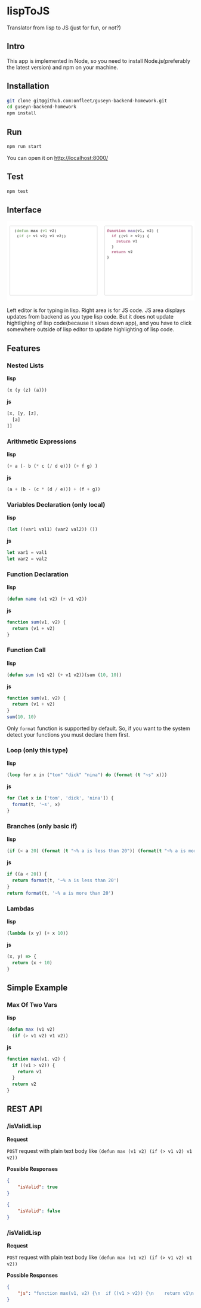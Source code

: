# lispToJS
Translator from lisp to JS (just for fun, or not?)

## Intro

This app is implemented in Node, so you need to install Node.js(preferably the latest version) and npm on your machine.

## Installation

```bash
git clone git@github.com:onfleet/guseyn-backend-homework.git
cd guseyn-backend-homework
npm install
```

## Run

```bash
npm run start
```

You can open it on [http://localhost:8000/](http://localhost:8000/)

## Test

```bash
npm test
```

## Interface

![](interface.png)

Left editor is for typing in lisp. Right area is for JS code. JS area displays updates from backend as you type lisp code. But it does not update hightlighing of lisp code(because it slows down app), and you have to click somewhere outside of lisp editor to update highlighting of lisp code.

## Features

### Nested Lists

**lisp**
```lisp
(x (y (z) (a)))
```
**js**
```js
[x, [y, [z],
  [a]
]]
```

### Arithmetic Expressions

**lisp**
```lisp
(+ a (- b (* c (/ d e))) (+ f g) )
```
**js**
```js
(a + (b - (c * (d / e))) + (f + g))
```

### Variables Declaration (only local)

**lisp**
```lisp
(let ((var1 val1) (var2 val2)) ())
```
**js**
```js
let var1 = val1
let var2 = val2
```

### Function Declaration

**lisp**
```lisp
(defun name (v1 v2) (+ v1 v2))
```
**js**
```js
function sum(v1, v2) {
  return (v1 + v2)
}
```

### Function Call

**lisp**
```lisp
(defun sum (v1 v2) (+ v1 v2))(sum (10, 10))
```
**js**
```js
function sum(v1, v2) {
  return (v1 + v2)
}
sum(10, 10)
```

Only `format` function is supported by default. So, if you want to the system detect your functions you must declare them first.

### Loop (only this type)

**lisp**
```lisp
(loop for x in ("tom" "dick" "nina") do (format (t "~s" x)))
```

**js**
```js
for (let x in ['tom', 'dick', 'nina']) {
  format(t, '~s', x)
}
```

### Branches (only basic if)

**lisp**
```lisp
(if (< a 20) (format (t "~% a is less than 20")) (format(t "~% a is more than 20"))) 
```

**js**
```js
if ((a < 20)) {
  return format(t, '~% a is less than 20')
}
return format(t, '~% a is more than 20')
```

### Lambdas

**lisp**
```lisp
(lambda (x y) (+ x 10))
```

**js**
```js
(x, y) => {
  return (x + 10)
}
```

## Simple Example

### Max Of Two Vars

**lisp**
```lisp
(defun max (v1 v2) 
  (if (> v1 v2) v1 v2))
```

**js**
```js
function max(v1, v2) {
  if ((v1 > v2)) {
    return v1
  }
  return v2
}
````

## REST API

### /isValidLisp

**Request**

`POST` request with plain text body like `(defun max (v1 v2) (if (> v1 v2) v1 v2))`

**Possible Responses**

```json
{
    "isValid": true
}
```

```json
{
    "isValid": false
}
```
### /isValidLisp

**Request**

`POST` request with plain text body like `(defun max (v1 v2) (if (> v1 v2) v1 v2))`

**Possible Responses**

```json
{
    "js": "function max(v1, v2) {\n  if ((v1 > v2)) {\n    return v1\n  }\n  return v2\n}"
}
```
